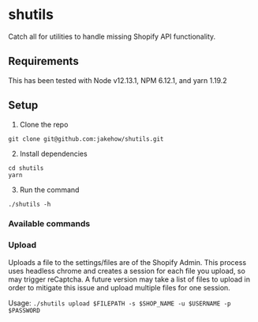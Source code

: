 # shutils

Catch all for utilities to handle missing Shopify API functionality.

## Requirements

This has been tested with Node v12.13.1, NPM 6.12.1, and yarn 1.19.2

## Setup

1. Clone the repo

`git clone git@github.com:jakehow/shutils.git`

2. Install dependencies

```shell
cd shutils
yarn
```

3. Run the command

```shell
./shutils -h
```

### Available commands

### Upload

Uploads a file to the settings/files are of the Shopify Admin.  This process uses headless chrome and creates a session for each file you upload, so may trigger reCaptcha.  A future version may take a list of files to upload in order to mitigate this issue and upload multiple files for one session.

Usage: `./shutils upload $FILEPATH -s $SHOP_NAME -u $USERNAME -p $PASSWORD`


